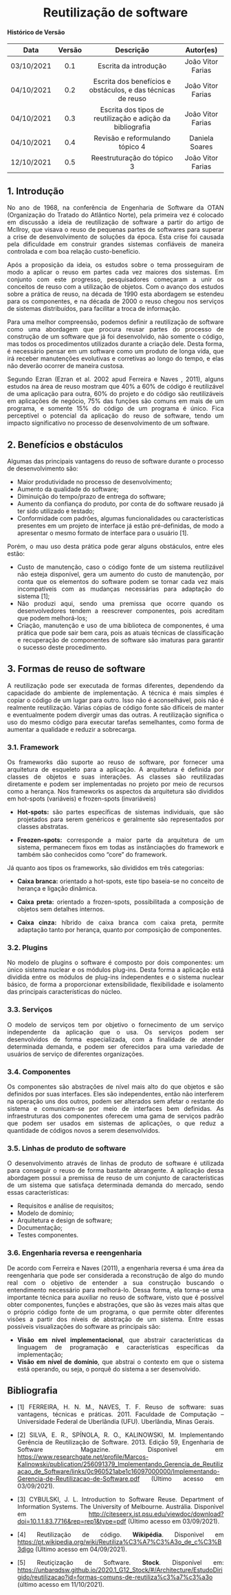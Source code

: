 # <center> Reutilização de software

#### Histórico de Versão
|    Data    | Versão | Descrição            | Autor(es)       |
| :--------: | :----: | :------------------: | :-------------: |
| 03/10/2021 |  0.1  | Escrita da introdução | João Vitor Farias |
| 04/10/2021 |  0.2  | Escrita dos benefícios e obstáculos, e das técnicas de reuso | João Vitor Farias |
| 04/10/2021 |  0.3  | Escrita dos tipos de reutilização e adição da bibliografia | João Vitor Farias |
| 04/10/2021 |  0.4  | Revisão e reformulando tópico 4 | Daniela Soares |
| 12/10/2021 |  0.5  | Reestruturação do tópico 3 | João Vitor Farias |

<div align="justify">

## 1. Introdução
No ano de 1968, na conferência de Engenharia de Software da OTAN (Organização do Tratado do Atlântico Norte), pela primeira vez é colocado em discussão a ideia de reutilização de software a partir do artigo de McIlroy, que visava o reuso de pequenas partes de softwares para superar a crise de desenvolvimento de soluções da época. Esta crise foi causada pela dificuldade em construir grandes sistemas confiáveis de maneira controlada e com boa relação custo-benefício.

Após a proposição da ideia, os estudos sobre o tema prosseguiram de modo a aplicar o reuso em partes cada vez maiores dos sistemas. Em conjunto com este progresso, pesquisadores começaram a unir os conceitos de reuso com a utilização de objetos. Com o avanço dos estudos sobre a prática de reuso, na década de 1990 esta abordagem se estendeu para os componentes, e na década de 2000 o reuso chegou nos serviços de sistemas distribuídos, para facilitar a troca de informação.  

Para uma melhor compreensão, podemos definir a reutilização de software como uma abordagem que procura reusar partes do processo de construção de um software que já foi desenvolvido, não somente o código, mas todos os procedimentos utilizados durante a criação dele. Desta forma, é necessário pensar em um software como um produto de longa vida, que irá receber manutenções evolutivas e corretivas ao longo do tempo, e elas não deverão ocorrer de maneira custosa.

Segundo Ezran (Ezran et al. 2002 apud Ferreira e Naves , 2011), alguns estudos na área de reuso mostram que 40% a 60% de código é reutilizável de uma aplicação para outra, 60% do projeto e do código são reutilizáveis em aplicações de negócio, 75% das funções são comuns em mais de um programa, e somente 15% do código de um programa é único. Fica perceptível o potencial da aplicação do reuso de software, tendo um impacto significativo no processo de desenvolvimento de um software.

## 2. Benefícios e obstáculos
Algumas das principais vantagens do reuso de software  durante o processo de desenvolvimento são: 
* Maior produtividade no processo de desenvolvimento;
* Aumento da qualidade do software;
* Diminuição do tempo/prazo de entrega do software; 
* Aumento da confiança do produto, por conta de do software reusado já ter sido utilizado e testado;
* Conformidade com padrões, algumas funcionalidades ou características presentes em um projeto de interface já estão pré-definidas, de modo a apresentar o mesmo formato de interface para o usuário [1].

Porém, o mau uso desta prática pode gerar alguns obstáculos, entre eles estão:
* Custo de manutenção, caso o código fonte de um sistema reutilizável não esteja disponível, gera um aumento do custo de manutenção, por conta que os elementos do software podem se tornar cada vez mais incompatíveis com as mudanças necessárias para adaptação do sistema [1];
* Não produzi aqui, sendo uma premissa que ocorre quando os desenvolvedores tendem a reescrever componentes, pois acreditam que podem melhorá-los;
* Criação, manutenção e uso de uma biblioteca de componentes, é uma prática que pode sair bem cara, pois as atuais técnicas de classificação e recuperação de componentes de software são imaturas para garantir o sucesso deste procedimento.


## 3. Formas de reuso de software

A reutilização pode ser executada de formas diferentes, dependendo da capacidade do ambiente de implementação. A técnica é mais simples é copiar o código de um lugar para outro. Isso não é aconselhável, pois não é realmente reutilização. Várias cópias de código fonte são difíceis de manter e eventualmente podem divergir umas das outras. A reutilização significa o uso do mesmo código para executar tarefas semelhantes, como forma de aumentar a qualidade e reduzir a sobrecarga.

### 3.1. Framework

Os frameworks dão suporte ao reuso de software, por fornecer uma arquitetura de esqueleto para a aplicação. A arquitetura é definida por classes de objetos e suas interações. As classes são reutilizadas diretamente e podem ser implementadas no projeto por meio de recursos como a herança. Nos frameworks os aspectos da arquitetura são divididos em hot-spots (variáveis) e frozen-spots (invariáveis)

* **Hot-spots:** são partes específicas de sistemas  individuais, que são projetados para serem genéricos e geralmente são representados por classes abstratas.

* **Freozen-spots:** corresponde a maior parte da arquitetura de um sistema,  permanecem fixos em todas as instânciações do framework e também são conhecidos como “core” do framework.

Já quanto aos tipos os frameworks, são divididos em três categorias:

* **Caixa branca:** orientado a hot-spots, este tipo baseia-se no conceito de herança e ligação dinâmica.

* **Caixa preta:** orientado a frozen-spots, possibilitada a composição de objetos sem detalhes internos.

* **Caixa cinza:** híbrido de caixa branca com caixa preta, permite adaptação tanto por herança, quanto por composição de componentes.

### 3.2. Plugins

No modelo de plugins o software é composto por dois componentes: um único sistema nuclear e os módulos plug-ins. Desta forma a aplicação está dividida entre os módulos de plug-ins independentes e o sistema nuclear básico, de forma a proporcionar extensibilidade, flexibilidade e isolamento das principais características do núcleo.

### 3.3. Serviços

O modelo de serviços tem por objetivo o fornecimento de um serviço independente da aplicação que o usa. Os serviços podem ser desenvolvidos de forma especializada, com a finalidade de atender determinada demanda, e podem ser oferecidos para uma variedade de usuários de serviço de diferentes organizações.

### 3.4. Componentes

Os componentes são abstrações de nível mais alto do que objetos e são definidos por suas interfaces. Eles são independentes, então não interferem na operação uns dos outros, podem ser alterados sem afetar o restante do sistema e  comunicam-se por meio de interfaces bem definidas. As infraestruturas dos componentes oferecem uma gama de serviços padrão que podem ser usados em sistemas de aplicações, o que reduz a quantidade de códigos novos a serem desenvolvidos.

### 3.5. Linhas de produto de software

O desenvolvimento através de linhas de produto de software é utilizada para conseguir o reuso de forma bastante abrangente. A aplicação dessa abordagem possui a premissa de reuso de um conjunto de características de um sistema que satisfaça determinada demanda do mercado, sendo essas características:

* Requisitos e análise de requisitos;
* Modelo de domínio;
* Arquitetura e design de software;
* Documentação;
* Testes componentes.

### 3.6. Engenharia reversa e reengenharia

De acordo com Ferreira e Naves (2011), a engenharia reversa é uma área da reengenharia que pode ser considerada a reconstrução de algo do mundo real com o objetivo de entender a sua construção buscando  o entendimento necessário para melhorá-lo. Dessa forma, ela torna-se uma importante técnica para auxiliar no reuso de software, visto que é possível obter componentes, funções e abstrações, que são às vezes mais altas que o próprio código fonte de um programa, o que permite obter diferentes visões a partir dos níveis de abstração de um sistema. Entre essas possíveis visualizações do software as principais são:

* **Visão em nível implementacional**, que abstrair características da linguagem de programação e características específicas da implementação;
* **Visão em nível de domínio**, que abstrai o contexto em que o sistema está  operando, ou seja, o porquê do sistema a ser desenvolvido.

## Bibliografia

* [1] FERREIRA, H. N. M., NAVES, T. F. Reuso de software: suas vantagens, técnicas e práticas. 2011. Faculdade de Computação – Universidade Federal de Uberlândia (UFU). Uberlândia, Minas Gerais.

* [2] SILVA, E. R., SPÍNOLA, R. O., KALINOWSKI, M. Implementando Gerência de Reutilização de Software. 2013. Edição 59, Engenharia de Software Magazine. Disponìvel em <https://www.researchgate.net/profile/Marcos-Kalinowski/publication/256091379_Implementando_Gerencia_de_Reutilizacao_de_Software/links/0c960521abe1c16097000000/Implementando-Gerencia-de-Reutilizacao-de-Software.pdf> (Último acesso em 03/09/2021).

* [3] CYBULSKI, J. L. Introduction to Software Reuse. Department of Information Systems. The University of Melbourne. Austrália. Disponìvel em <http://citeseerx.ist.psu.edu/viewdoc/download?doi=10.1.1.83.7716&rep=rep1&type=pdf> (Último acesso em 03/09/2021).

* [4] Reutilização de código. **Wikipédia**. Disponìvel em <https://pt.wikipedia.org/wiki/Reutiliza%C3%A7%C3%A3o_de_c%C3%B3digo> (Último acesso em 04/09/2021).

* [5] Reutiçização de Software. **Stock**. Disponível em: https://unbarqdsw.github.io/2020.1_G12_Stock/#/Architecture/EstudoDirigido/reutilizacao?id=formas-comuns-de-reutiliza%c3%a7%c3%a3o (último acesso em 11/10/2021).

</div>
